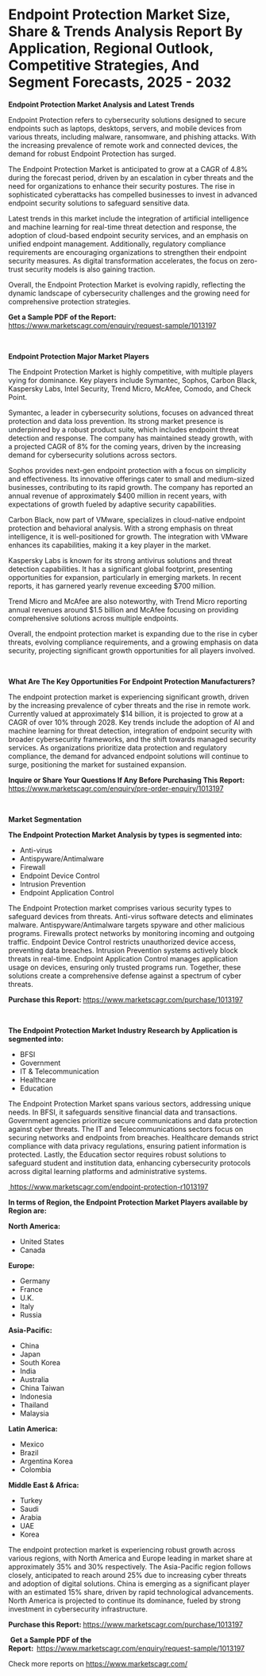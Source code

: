 <p><h1>Endpoint Protection Market Size, Share & Trends Analysis Report By Application, Regional Outlook, Competitive Strategies, And Segment Forecasts, 2025 - 2032</h1></p><p><strong>Endpoint Protection Market Analysis and Latest Trends</strong></p>
<p><p>Endpoint Protection refers to cybersecurity solutions designed to secure endpoints such as laptops, desktops, servers, and mobile devices from various threats, including malware, ransomware, and phishing attacks. With the increasing prevalence of remote work and connected devices, the demand for robust Endpoint Protection has surged.</p><p>The Endpoint Protection Market is anticipated to grow at a CAGR of 4.8% during the forecast period, driven by an escalation in cyber threats and the need for organizations to enhance their security postures. The rise in sophisticated cyberattacks has compelled businesses to invest in advanced endpoint security solutions to safeguard sensitive data.</p><p>Latest trends in this market include the integration of artificial intelligence and machine learning for real-time threat detection and response, the adoption of cloud-based endpoint security services, and an emphasis on unified endpoint management. Additionally, regulatory compliance requirements are encouraging organizations to strengthen their endpoint security measures. As digital transformation accelerates, the focus on zero-trust security models is also gaining traction.</p><p>Overall, the Endpoint Protection Market is evolving rapidly, reflecting the dynamic landscape of cybersecurity challenges and the growing need for comprehensive protection strategies.</p></p>
<p><strong>Get a Sample PDF of the Report:&nbsp;</strong> <a href="https://www.marketscagr.com/enquiry/request-sample/1013197?utm_campaign=2476&utm_medium=2&utm_source=Github&utm_content=ia&utm_term=05032025&utm_id=endpoint-protection">https://www.marketscagr.com/enquiry/request-sample/1013197</a></p>
<p>&nbsp;</p>
<p><strong>Endpoint Protection Major Market Players</strong></p>
<p><p>The Endpoint Protection Market is highly competitive, with multiple players vying for dominance. Key players include Symantec, Sophos, Carbon Black, Kaspersky Labs, Intel Security, Trend Micro, McAfee, Comodo, and Check Point.</p><p>Symantec, a leader in cybersecurity solutions, focuses on advanced threat protection and data loss prevention. Its strong market presence is underpinned by a robust product suite, which includes endpoint threat detection and response. The company has maintained steady growth, with a projected CAGR of 8% for the coming years, driven by the increasing demand for cybersecurity solutions across sectors.</p><p>Sophos provides next-gen endpoint protection with a focus on simplicity and effectiveness. Its innovative offerings cater to small and medium-sized businesses, contributing to its rapid growth. The company has reported an annual revenue of approximately $400 million in recent years, with expectations of growth fueled by adaptive security capabilities.</p><p>Carbon Black, now part of VMware, specializes in cloud-native endpoint protection and behavioral analysis. With a strong emphasis on threat intelligence, it is well-positioned for growth. The integration with VMware enhances its capabilities, making it a key player in the market.</p><p>Kaspersky Labs is known for its strong antivirus solutions and threat detection capabilities. It has a significant global footprint, presenting opportunities for expansion, particularly in emerging markets. In recent reports, it has garnered yearly revenue exceeding $700 million.</p><p>Trend Micro and McAfee are also noteworthy, with Trend Micro reporting annual revenues around $1.5 billion and McAfee focusing on providing comprehensive solutions across multiple endpoints.</p><p>Overall, the endpoint protection market is expanding due to the rise in cyber threats, evolving compliance requirements, and a growing emphasis on data security, projecting significant growth opportunities for all players involved.</p></p>
<p>&nbsp;</p>
<p><strong>What Are The Key Opportunities For Endpoint Protection Manufacturers?</strong></p>
<p><p>The endpoint protection market is experiencing significant growth, driven by the increasing prevalence of cyber threats and the rise in remote work. Currently valued at approximately $14 billion, it is projected to grow at a CAGR of over 10% through 2028. Key trends include the adoption of AI and machine learning for threat detection, integration of endpoint security with broader cybersecurity frameworks, and the shift towards managed security services. As organizations prioritize data protection and regulatory compliance, the demand for advanced endpoint solutions will continue to surge, positioning the market for sustained expansion.</p></p>
<p><strong>Inquire or Share Your Questions If Any Before Purchasing This Report:</strong> <a href="https://www.marketscagr.com/enquiry/pre-order-enquiry/1013197?utm_campaign=2476&utm_medium=2&utm_source=Github&utm_content=ia&utm_term=05032025&utm_id=endpoint-protection">https://www.marketscagr.com/enquiry/pre-order-enquiry/1013197</a></p>
<p>&nbsp;</p>
<p><strong>Market Segmentation</strong></p>
<p><strong>The Endpoint Protection Market Analysis by types is segmented into:</strong></p>
<p><ul><li>Anti-virus</li><li>Antispyware/Antimalware</li><li>Firewall</li><li>Endpoint Device Control</li><li>Intrusion Prevention</li><li>Endpoint Application Control</li></ul></p>
<p><p>The Endpoint Protection market comprises various security types to safeguard devices from threats. Anti-virus software detects and eliminates malware. Antispyware/Antimalware targets spyware and other malicious programs. Firewalls protect networks by monitoring incoming and outgoing traffic. Endpoint Device Control restricts unauthorized device access, preventing data breaches. Intrusion Prevention systems actively block threats in real-time. Endpoint Application Control manages application usage on devices, ensuring only trusted programs run. Together, these solutions create a comprehensive defense against a spectrum of cyber threats.</p></p>
<p><strong>Purchase this Report:&nbsp;</strong><a href="https://www.marketscagr.com/purchase/1013197?utm_campaign=2476&utm_medium=2&utm_source=Github&utm_content=ia&utm_term=05032025&utm_id=endpoint-protection">https://www.marketscagr.com/purchase/1013197</a></p>
<p>&nbsp;</p>
<p><strong>The Endpoint Protection Market Industry Research by Application is segmented into:</strong></p>
<p><ul><li>BFSI</li><li>Government</li><li>IT & Telecommunication</li><li>Healthcare</li><li>Education</li></ul></p>
<p><p>The Endpoint Protection Market spans various sectors, addressing unique needs. In BFSI, it safeguards sensitive financial data and transactions. Government agencies prioritize secure communications and data protection against cyber threats. The IT and Telecommunications sectors focus on securing networks and endpoints from breaches. Healthcare demands strict compliance with data privacy regulations, ensuring patient information is protected. Lastly, the Education sector requires robust solutions to safeguard student and institution data, enhancing cybersecurity protocols across digital learning platforms and administrative systems.</p></p>
<p><a href="https://www.marketscagr.com/endpoint-protection-r1013197?utm_campaign=2476&utm_medium=2&utm_source=Github&utm_content=ia&utm_term=05032025&utm_id=endpoint-protection">&nbsp;https://www.marketscagr.com/endpoint-protection-r1013197</a></p>
<p><strong>In terms of Region, the Endpoint Protection Market Players available by Region are:</strong></p>
<p>
    <p> <strong> North America: </strong>
        <ul>
            <li>United States</li>
            <li>Canada</li>
        </ul>
        </p> 
    <p> <strong> Europe: </strong>
        <ul>
            <li>Germany</li>
            <li>France</li>
            <li>U.K.</li>
            <li>Italy</li>
            <li>Russia</li>
        </ul>
        </p> 
    <p> <strong> Asia-Pacific: </strong>
        <ul>
            <li>China</li>
            <li>Japan</li>
            <li>South Korea</li>
            <li>India</li>
            <li>Australia</li>
            <li>China Taiwan</li>
            <li>Indonesia</li>
            <li>Thailand</li>
            <li>Malaysia</li>
        </ul>
        </p> 
    <p> <strong> Latin America: </strong>
        <ul>
            <li>Mexico</li>
            <li>Brazil</li>
            <li>Argentina Korea</li>
            <li>Colombia</li>
        </ul>
        </p> 
    <p> <strong> Middle East & Africa: </strong>
        <ul>
            <li>Turkey</li>
            <li>Saudi</li>
            <li>Arabia</li>
            <li>UAE</li>
            <li>Korea</li>
        </ul>
    </p>
    </p>
<p><p>The endpoint protection market is experiencing robust growth across various regions, with North America and Europe leading in market share at approximately 35% and 30% respectively. The Asia-Pacific region follows closely, anticipated to reach around 25% due to increasing cyber threats and adoption of digital solutions. China is emerging as a significant player with an estimated 15% share, driven by rapid technological advancements. North America is projected to continue its dominance, fueled by strong investment in cybersecurity infrastructure.</p></p>
<p><strong>Purchase this Report: </strong><a href="https://www.marketscagr.com/purchase/1013197?utm_campaign=2476&utm_medium=2&utm_source=Github&utm_content=ia&utm_term=05032025&utm_id=endpoint-protection">https://www.marketscagr.com/purchase/1013197</a></p>
<p>&nbsp;<strong>Get a Sample PDF of the Report:&nbsp;&nbsp;</strong><a href="https://www.marketscagr.com/enquiry/request-sample/1013197?utm_campaign=2476&utm_medium=2&utm_source=Github&utm_content=ia&utm_term=05032025&utm_id=endpoint-protection">https://www.marketscagr.com/enquiry/request-sample/1013197</a></p>
<p><strong></strong></p>
<p>Check more reports on <a href="https://www.marketscagr.com/?utm_campaign=2476&utm_medium=2&utm_source=Github&utm_content=ia&utm_term=05032025&utm_id=endpoint-protection">https://www.marketscagr.com/</a></p>